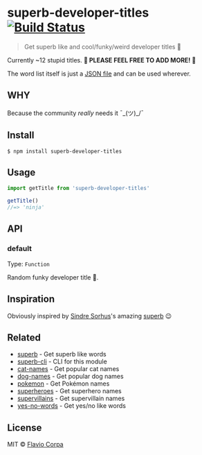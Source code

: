 # superb-developer-titles [![Build Status](https://travis-ci.org/kutyel/superb-developer-titles.svg?branch=master)](https://travis-ci.org/kutyel/superb-developer-titles)

> Get superb like and cool/funky/weird developer titles 🦄

Currently ~12 stupid titles. **🙏 PLEASE FEEL FREE TO ADD MORE! 🙏**

The word list itself is just a [JSON file](titles.json) and can be used wherever.

## WHY

Because the community _really_ needs it ¯\_(ツ)\_/¯

## Install

```
$ npm install superb-developer-titles
```

## Usage

```js
import getTitle from 'superb-developer-titles'

getTitle()
//=> 'ninja'
```

## API

### default

Type: `Function`

Random funky developer title 🎸.

## Inspiration

Obviously inspired by [Sindre Sorhus](https://sindresorhus.com)'s amazing [superb](https://github.com/sindresorhus/superb) 😉

## Related

- [superb](https://github.com/sindresorhus/superb) - Get superb like words
- [superb-cli](https://github.com/sindresorhus/superb-cli) - CLI for this module
- [cat-names](https://github.com/sindresorhus/cat-names) - Get popular cat names
- [dog-names](https://github.com/sindresorhus/dog-names) - Get popular dog names
- [pokemon](https://github.com/sindresorhus/pokemon) - Get Pokémon names
- [superheroes](https://github.com/sindresorhus/superheroes) - Get superhero names
- [supervillains](https://github.com/sindresorhus/supervillains) - Get supervillain names
- [yes-no-words](https://github.com/sindresorhus/yes-no-words) - Get yes/no like words

## License

MIT © [Flavio Corpa](http://flaviocorpa.com)
